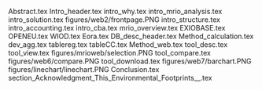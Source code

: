 Abstract.tex
Intro_header.tex
intro_why.tex
intro_mrio_analysis.tex
intro_solution.tex
figures/web2/frontpage.PNG
intro_structure.tex
intro_accounting.tex
intro_cba.tex
mrio_overview.tex
EXIOBASE.tex
OPENEU.tex
WIOD.tex
Eora.tex
DB_desc_header.tex
Method_calculation.tex
dev_agg.tex
tablereg.tex
tableCC.tex
Method_web.tex
tool_desc.tex
tool_view.tex
figures/mrioweb/selection.PNG
tool_compare.tex
figures/web6/compare.PNG
tool_download.tex
figures/web7/barchart.PNG
figures/linechart/linechart.PNG
Conclusion.tex
section_Acknowledgment_This_Environmental_Footprints__.tex